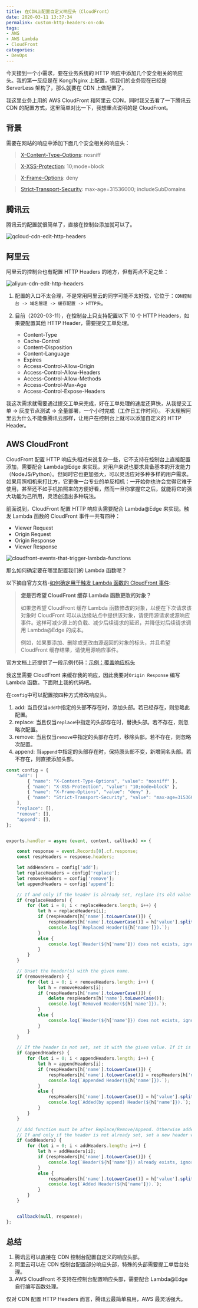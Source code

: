 ```yaml
---
title: 在CDN上配置自定义响应头（CloudFront）
date: 2020-03-11 13:37:34
permalink: custom-http-headers-on-cdn
tags:
- AWS
- AWS Lambda
- CloudFront
categories:
- DevOps
---
```


今天接到一个小需求，要在业务系统的 HTTP 响应中添加几个安全相关的响应头。我的第一反应是在 Kong/Nginx 上配置，但我们的业务现在已经是 ServerLess 架构了，那么就要在 CDN 上做配置了。  

我这里业务上用的 AWS CloudFront 和阿里云 CDN，同时我又去看了一下腾讯云 CDN 的配置方式，这里简单对比一下，我想重点说明的是 CloudFront。
<!--more-->

## 背景

需要在网站的响应中添加下面几个安全相关的响应头：


> [X-Content-Type-Options](https://developer.mozilla.org/docs/Web/HTTP/Headers/X-Content-Type-Options): nosniff

> [X-XSS-Protection](https://developer.mozilla.org/zh-CN/docs/Web/HTTP/Headers/X-XSS-Protection): 10;mode=block 

> [X-Frame-Options](https://developer.mozilla.org/zh-CN/docs/Web/HTTP/X-Frame-Options): deny

> [Strict-Transport-Security](https://developer.mozilla.org/docs/Web/HTTP/Headers/Strict-Transport-Security): max-age=31536000; includeSubDomains

## 腾讯云

腾讯云的配置就很简单了，直接在控制台添加就可以了。

![qcloud-cdn-edit-http-headers](https://blog-1252856176.file.myqcloud.com/post/custom-http-headers-on-cdn/qcloud-cdn-edit-http-headers.png)

## 阿里云

阿里云的控制台也有配置 HTTP Headers 的地方，但有两点不足之处：

![aliyun-cdn-edit-http-headers](https://blog-1252856176.file.myqcloud.com/post/custom-http-headers-on-cdn/aliyun-cdn-edit-http-headers.png)

1. 配置的入口不太合理，不是常用阿里云的同学可能不太好找，它位于：`CDN控制台 -> 域名管理 -> 缓存配置 -> HTTP头`。
2. 目前（2020-03-11），在控制台上只支持配置以下 10 个 HTTP Headers，如果要配置其他 HTTP Header，需要提交工单处理。

    - Content-Type
    - Cache-Control
    - Content-Disposition
    - Content-Language
    - Expires
    - Access-Control-Allow-Origin
    - Access-Control-Allow-Headers
    - Access-Control-Allow-Methods
    - Access-Control-Max-Age
    - Access-Control-Expose-Headers

我这次需求就需要通过提交工单来完成，好在工单处理的速度还算快，从我提交工单 -> 灰度节点测试 -> 全量部署，一个小时完成（工作日工作时间）。 不太理解阿里云为什么不能像腾讯云那样，让用户在控制台上就可以添加自定义的 HTTP Header。

## AWS CloudFront

CloudFront 配置 HTTP 响应头相对来说复杂一些，它不支持在控制台上直接配置添加，需要配合 Lambda@Edge 来实现，对用户来说也要求具备基本的开发能力（NodeJS/Python）。但同时它也更加强大，可以灵活应对多种多样的用户需求。如果用照相机来打比方，它更像一台专业的单反相机：一开始你也许会觉得它难于使用，甚至还不如手机拍照来的方便好看，然而一旦你掌握它之后，就能将它的强大功能为己所用，灵活创造出多种玩法。

前面说到，CloudFront 配置 HTTP 响应头需要配合 Lambda@Edge 来实现。触发 Lambda 函数的 CloudFront 事件一共有四种：

- Viewer Request
- Origin Request
- Origin Response
- Viewer Response

![cloudfront-events-that-trigger-lambda-functions](https://docs.aws.amazon.com/zh_cn/lambda/latest/dg/images/cloudfront-events-that-trigger-lambda-functions.png)

那么如何确定要在哪里配置我们的 Lambda 函数呢？

以下摘自官方文档-[如何确定用于触发 Lambda 函数的 CloudFront 事件](https://docs.aws.amazon.com/zh_cn/AmazonCloudFront/latest/DeveloperGuide/lambda-how-to-choose-event.html):
> **您是否希望 CloudFront 缓存 Lambda 函数更改的对象？**
>
>    如果您希望 CloudFront 缓存 Lambda 函数修改的对象，以便在下次请求该对象时 CloudFront 可以从边缘站点中提供该对象，请使用源请求或源响应事件。这样可减少源上的负载、减少后续请求的延迟，并降低对后续请求调用 Lambda@Edge 的成本。
>
>    例如，如果要添加、删除或更改由源返回的对象的标头，并且希望 CloudFront 缓存结果，请使用源响应事件。

官方文档上还提供了一段示例代码：[示例：覆盖响应标头](https://docs.aws.amazon.com/zh_cn/AmazonCloudFront/latest/DeveloperGuide/lambda-examples.html#lambda-examples-overriding-response-header)


我这里需要 CloudFront 来缓存我的响应，因此我要对`Origin Response` 编写 Lambda 函数。下面附上我的代码吧。

在`config`中可以配置按四种方式修改响应头。
1. add: 当且仅当`add`中指定的头部**不**存在时，添加头部。若已经存在，则忽略此配置。
2. replace: 当且仅当`replace`中指定的头部存在时，替换头部。若不存在，则忽略次配置。
3. remove: 当且仅当`remove`中指定的头部存在时，移除头部。若不存在，则忽略次配置。
4. append: 当`append`中指定的头部存在时，保持原头部不变，新增同名头部。若不存在，则直接添加头部。

```javascript
const config = {
    "add": [
        { "name": "X-Content-Type-Options", "value": "nosniff" },
        { "name": "X-XSS-Protection", "value": "10;mode=block" },
        { "name": "X-Frame-Options", "value": "deny" },
        { "name": "Strict-Transport-Security", "value": "max-age=31536000;includeSubDomains" }
    ],
    "replace": [],
    "remove": [],
    "append": [],
};


exports.handler = async (event, context, callback) => {

    const response = event.Records[0].cf.response;
    const respHeaders = response.headers;

    let addHeaders = config['add'];
    let replaceHeaders = config['replace'];
    let removeHeaders = config['remove'];
    let appendHeaders = config['append'];

    // If and only if the header is already set, replace its old value with the new one. Ignored if the header is not already set.
    if (replaceHeaders) {
        for (let i = 0; i < replaceHeaders.length; i++) {
            let h = replaceHeaders[i];
            if (respHeaders[h['name'].toLowerCase()]) {
                respHeaders[h['name'].toLowerCase()] = h['value'].split(',').map((v) => { return { 'key': h['name'], 'value': v.trim() } });
                console.log(`Replaced Header(${h['name']}).`);
            }
            else {
                console.log(`Header(${h['name']}) does not exists, ignore replacing.`);
            }
        }
    }

    // Unset the header(s) with the given name.
    if (removeHeaders) {
        for (let i = 0; i < removeHeaders.length; i++) {
            let h = removeHeaders[i];
            if (respHeaders[h['name'].toLowerCase()]) {
                delete respHeaders[h['name'].toLowerCase()];
                console.log(`Removed Header(${h['name']}).`);
            }
            else {
                console.log(`Header(${h['name']}) does not exists, ignore removing.`);
            }
        }
    }

    // If the header is not set, set it with the given value. If it is already set, a new header with the same name and the new value will be set.
    if (appendHeaders) {
        for (let i = 0; i < appendHeaders.length; i++) {
            let h = appendHeaders[i];
            if (respHeaders[h['name'].toLowerCase()]) {
                respHeaders[h['name'].toLowerCase()] = respHeaders[h['name'].toLowerCase()].concat(h['value'].split(',').map((v) => { return { 'key': h['name'], 'value': v.trim() } }));
                console.log(`Appended Header(${h['name']}).`);
            }
            else {
                respHeaders[h['name'].toLowerCase()] = h['value'].split(',').map((v) => { return { 'key': h['name'], 'value': v.trim() } });
                console.log(`Added(by append) Header(${h['name']}).`);
            }
        }
    }

    // Add function must be after Replace/Remove/Append. Otherwise added headers may be overwritten.
    // If and only if the header is not already set, set a new header with the given value. Ignored if the header is already set.
    if (addHeaders) {
        for (let i = 0; i < addHeaders.length; i++) {
            let h = addHeaders[i];
            if (respHeaders[h['name'].toLowerCase()]) {
                console.log(`Header(${h['name']}) already exists, ignore adding.`);
            }
            else {
                respHeaders[h['name'].toLowerCase()] = h['value'].split(',').map((v) => { return { 'key': h['name'], 'value': v.trim() } });
                console.log(`Added Header(${h['name']}).`);
            }
        }
    }


    callback(null, response);
};
```

## 总结

1. 腾讯云可以直接在 CDN 控制台配置自定义的响应头部。
2. 阿里云可以在 CDN 控制台配置部分响应头部，特殊的头部需要提工单后台处理。
3. AWS CloudFront 不支持在控制台配置响应头部，需要配合 Lambda@Edge 自行编写函数处理。

仅对 CDN 配置 HTTP Headers 而言，腾讯云最简单易用，AWS 最灵活强大。
